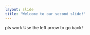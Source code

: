 ```yaml
---
layout: slide
title: "Welcome to our second slide!"
---
```

pls work
Use the left arrow to go back!
